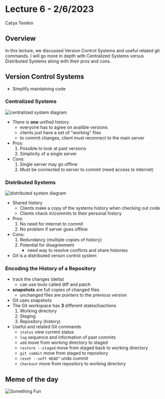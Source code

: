 # Lecture 6 - 2/6/2023
Catya Temkin

## Overview ##
In this lecture, we discussed Version Control Systems and useful related git commands. I will go more in depth with
Centralized Systems versus Distributed Systems along with their pros and cons.

## Version Control Systems
- Simplify maintaining code 

### Centralized Systems 
![centralized system diagram](https://www.htown-tech.com/uploads/6/9/4/9/69493533/centralized-vs-distributed-version-control-system-2_orig.jpg)

- There is **one** unified history 
    - everyone has to agree on avalible versions
    - clients just have a set of "working" files
    - to commit changes, client must reconnect to the main server  
- Pros:
    1. Possible to look at past versions 
    2. Simplicity of a single server 
- Cons:
    1. Single server may go offline 
    2. Must be connected to server to commit (need access to internet)

### Distributed Systems
![distributed system diagram](https://www.htown-tech.com/uploads/6/9/4/9/69493533/centralized-vs-distributed-version-control-system-3_orig.jpg)

- Shared history
    - Clients make a copy of the systems history when checking out code
    - Clients check in/commits to their personal history 
- Pros:
    1. No need for internet to commit 
    2. No problem if server goes offline
- Cons:
    1. Redundancy (multiple copies of history)
    2. Potential for disagreement 
        - need way to resolve conflicts and share histories 
- Git is a distributed verson control system 
### Encoding the History of a Repository
- track the changes (delta)
    - can use tools called diff and patch
- **snapshots** are full copies of changed files
    - unchanged files are pointers to the previous version
- Git uses snapshots 
- The Git workspace has **3** different states/loactions
    1. Working directory 
    2. Staging 
    3. Repository (history)
- Useful and related Git commands
    - `status` view current status 
    - `log` sequence and information of past commits 
    - `add` move from working directory to staged
    - `restore --staged` move from staged back to working directory
    - `git commit` move from staged to repository
    - `reset --soft HEAD^` undo commit
    - `checkout` move from repository to working directory

## Meme of the day
![Something Fun](https://iamskb258154309.files.wordpress.com/2020/07/c7ded-1qdejjdxa0orhqnkkmjmytg.jpeg)
